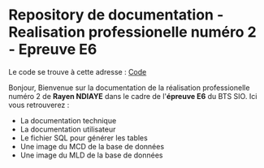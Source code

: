 # Repository de documentation - Realisation professionelle numéro 2 - Epreuve E6
Le code se trouve à cette adresse : [Code](https://github.com/nRayen/Sportify-Companion)

Bonjour,
Bienvenue sur la documentation de la réalisation professionelle numéro 2 de **Rayen NDIAYE** dans le cadre de l'**épreuve E6** du BTS SIO.
Ici vous retrouverez :
- La documentation technique
- La documentation utilisateur
- Le fichier SQL pour générer les tables
- Une image du MCD de la base de données
- Une image du MLD de la base de données

